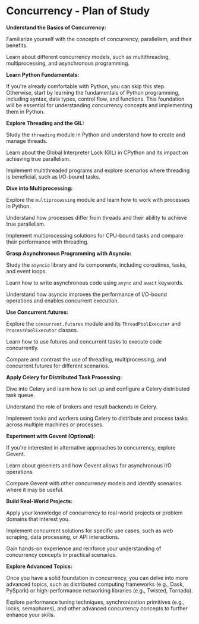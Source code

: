 # Concurrency - Plan of Study

**Understand the Basics of Concurrency:** 

Familiarize yourself with the concepts of concurrency, parallelism, and their 
benefits. 

Learn about different concurrency models, such as multithreading, 
multiprocessing, and asynchronous programming. 

**Learn Python Fundamentals:** 

If you're already comfortable with Python, you can skip this step. Otherwise, 
start by learning the fundamentals of Python programming, including syntax, 
data types, control flow, and functions. This foundation will be essential 
for understanding concurrency concepts and implementing them in Python. 

**Explore Threading and the GIL:** 

Study the `threading` module in Python and understand how to create and 
manage threads. 

Learn about the Global Interpreter Lock (GIL) in CPython and its impact on 
achieving true parallelism. 

Implement multithreaded programs and explore scenarios where threading is 
beneficial, such as I/O-bound tasks. 

**Dive into Multiprocessing:** 

Explore the `multiprocessing` module and learn how to work with processes in 
Python. 

Understand how processes differ from threads and their ability to achieve 
true parallelism. 

Implement multiprocessing solutions for CPU-bound tasks and compare their 
performance with threading. 

**Grasp Asynchronous Programming with Asyncio:** 

Study the `asyncio` library and its components, including coroutines, tasks, 
and event loops. 

Learn how to write asynchronous code using `async` and `await` keywords. 

Understand how asyncio improves the performance of I/O-bound operations and 
enables concurrent execution. 

**Use Concurrent.futures:** 

Explore the `concurrent.futures` module and its `ThreadPoolExecutor` and `
ProcessPoolExecutor` classes. 

Learn how to use futures and concurrent tasks to execute code concurrently. 

Compare and contrast the use of threading, multiprocessing, and 
concurrent.futures for different scenarios. 

**Apply Celery for Distributed Task Processing:** 

Dive into Celery and learn how to set up and configure a Celery distributed 
task queue. 

Understand the role of brokers and result backends in Celery. 

Implement tasks and workers using Celery to distribute and process tasks 
across multiple machines or processes. 

**Experiment with Gevent (Optional):** 

If you're interested in alternative approaches to concurrency, explore 
Gevent. 

Learn about greenlets and how Gevent allows for asynchronous I/O operations. 

Compare Gevent with other concurrency models and identify scenarios where it 
may be useful. 

**Build Real-World Projects:** 

Apply your knowledge of concurrency to real-world projects or problem domains 
that interest you. 

Implement concurrent solutions for specific use cases, such as web scraping, 
data processing, or API interactions. 

Gain hands-on experience and reinforce your understanding of concurrency 
concepts in practical scenarios. 

**Explore Advanced Topics:** 

Once you have a solid foundation in concurrency, you can delve into more 
advanced topics, such as distributed computing frameworks (e.g., Dask, 
PySpark) or high-performance networking libraries (e.g., Twisted, Tornado). 

Explore performance tuning techniques, synchronization primitives (e.g., 
locks, semaphores), and other advanced concurrency concepts to further 
enhance your skills. 


